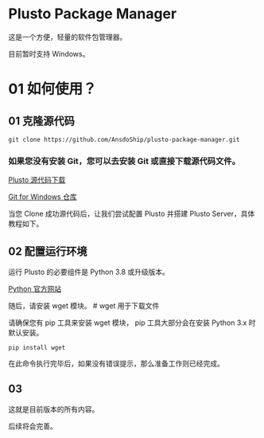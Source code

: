 # Plusto Package Manager

这是一个方便，轻量的软件包管理器。

目前暂时支持 Windows。

# 01 如何使用？

## 01 克隆源代码
`git clone https://github.com/AnsdoShip/plusto-package-manager.git`

### 如果您没有安装 Git，您可以去安装 Git 或直接下载源代码文件。
[Plusto 源代码下载](https://github.com/AnsdoShip/plusto-package-manager/archive/refs/heads/main.zip)

[Git for Windows 仓库](https://github.com/git-for-windows/git/releases/)


当您 Clone 成功源代码后，让我们尝试配置 Plusto 并搭建 Plusto Server，具体教程如下。

## 02 配置运行环境

运行 Plusto 的必要组件是 Python 3.8 或升级版本。

[Python 官方网站](https://python.org)

随后，请安装 wget 模块。 # wget 用于下载文件

请确保您有 pip 工具来安装 wget 模块， pip 工具大部分会在安装 Python 3.x 时默认安装。

 `pip install wget`

在此命令执行完毕后，如果没有错误提示，那么准备工作则已经完成。

## 03

这就是目前版本的所有内容。

后续将会完善。

